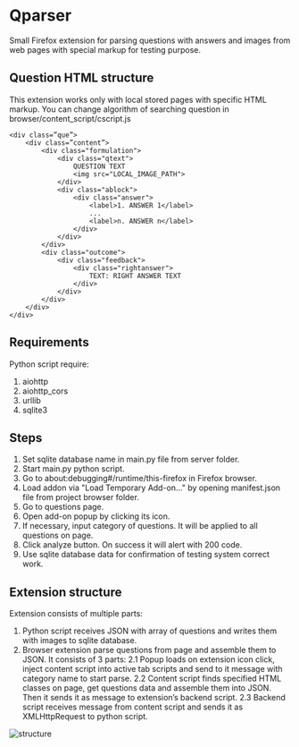 # Qparser
Small Firefox extension for parsing questions with answers and images from web pages with special markup for testing purpose.

## Question HTML structure
This extension works only with local stored pages with specific HTML markup. You can change algorithm of searching question in browser/content_script/cscript.js
```
<div class=”que”>
    <div class=”content”>
        <div class="formulation">
            <div class="qtext">
                QUESTION TEXT
                <img src="LOCAL_IMAGE_PATH">
            </div>
            <div class="ablock">
                <div class="answer">
                    <label>1. ANSWER 1</label>
                    ...
                    <label>n. ANSWER n</label>
                </div>
            </div>
        </div>
        <div class="outcome">
            <div class="feedback">
                <div class="rightanswer">
                    TEXT: RIGHT ANSWER TEXT
                </div>
            </div>
        </div>
    </div>
</div>
```
## Requirements
Python script require:
1. aiohttp
2. aiohttp_cors
3. urllib
4. sqlite3

## Steps
1. Set sqlite database name in main.py file from server folder.  
2. Start main.py python script.
3. Go to about:debugging#/runtime/this-firefox in Firefox browser.
4. Load addon via "Load Temporary Add-on..." by opening manifest.json file from project browser folder.
5. Go to questions page.
6. Open add-on popup by clicking its icon.
7. If necessary, input category of questions. It will be applied to all questions on page.
8. Click analyze button. On success it will alert with 200 code. 
9. Use sqlite database data for confirmation of testing system correct work.

## Extension structure 
Extension consists of multiple parts:
1. Python script receives JSON with array of questions and writes them with images to sqlite database.
2. Browser extension parse questions from page and assemble them to JSON. It consists of 3 parts:
2.1 Popup loads on extension icon click, inject content script into active tab scripts and send to it message with category name to start parse.
2.2 Content script finds specified HTML classes on page, get questions data and assemble them into JSON. Then it sends it as message to extension’s backend script.
2.3 Backend script receives message from content script and sends it as XMLHttpRequest to python script.

![structure](https://github.com/user-attachments/assets/f2537b4b-c603-4b19-8419-e0c1c89b66f7)





